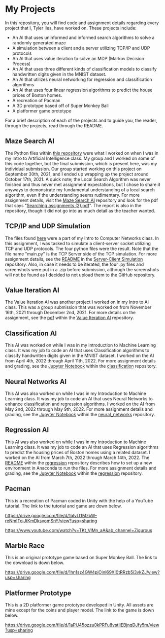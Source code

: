 # My Projects

In this repository, you will find code and assignment details regarding every project that I, Tyler Iles, have worked on. These projects include:

* An AI that uses uninformed and informed search algorithms to solve a randomly generated maze
* A simulation between a client and a server utilizing TCP/IP and UDP protocols
* An AI that uses value iteration to solve an MDP (Markov Decision Process)
* An AI that uses three different kinds of classification models to classify handwritten digits given in the MNIST dataset.
* An AI that utilizes neural networking for regression and classification algorithms
* An AI that uses four linear regression algorithms to predict the house prices of Boston homes.
* A recreation of Pacman
* A 3D prototype based off of Super Monkey Ball
* A platformer game prototype

For a brief description of each of the projects and to guide you, the reader, through the projects, read through the README.

## Maze Search AI

The Python files within [this repository](Maze%20Search%20AI) were what I worked on when I was in my Intro to Artificial Intelligence class. My group and I worked on some of this code together, but the final submission, which is present here, was my individual submission. Our group started working on this project on September 30th, 2021, and I ended up wrapping up the project around October 17th, 2021. A quick note; the Local Search Algorithm was never finished and thus never met assignment expectations, but I chose to share it anyways to demonstrate my fundamental understanding of a local search algorithm, even if the understanding seems rudimentary. For more assignment details, visit the [Maze Search AI](Maze%20Search%20AI) repository and look for the pdf that says "[Searching assignments (2).pdf](Maze%20Search%20AI/Searching%20assignments%20(2).pdf)". The report is also in the repository, though it did not go into as much detail as the teacher wanted.

## TCP/IP and UDP Simulation

The files found [here](Server-Client%20Simulation) were a part of my Intro to Computer Networks class. In this assignment, I was tasked to simulate a client-server socket utilizing TCP and UDP protocols. The four python files were the result. Note that the file name "main.py" is the TCP Server side of the TCP simulation. For more assignment details, see the [README](Server-Client%20Simulation/README.md) in the [Server-Client Simulation](Server-Client%20Simulation) repository. Also, in case it needs to be iterated, the four .py files and screenshots were put in a .zip before submission, although the screenshots will not be found as I decided to not upload them to the GitHub repository.

## Value Iteration AI

The Value Iteration AI was another project I worked on in my Intro to AI class. This was a group submission that was worked on from November 16th, 2021 through December 2nd, 2021. For more details on the assignment, see the [pdf](Value%20Iteration%20AI/Value%20Iteration%20Assignment.pdf) within the [Value Iteration AI](Value%20Iteration%20AI) repository.

## Classification AI

This AI was worked on while I was in my Introduction to Machine Learning class. It was my job to code an AI that uses Classification algorithms to classify handwritten digits given in the MNIST dataset. I worked on the AI from April 4th, 2022 through April 11th, 2022. For more assignment details and grading, see the [Jupyter Notebook](classification/2-classification.ipynb) within the [classification](classification) repository.

## Neural Networks AI

This AI was also worked on while I was in my Introduction to Machine Learning class. It was my job to code an AI that uses Neural Networks to enhance classification and regression algorithms. I worked on the AI from May 2nd, 2022 through May 9th, 2022. For more assignment details and grading, see the [Jupyter Notebook](neural_networks/3-neural-networks.ipynb) within the [neural_networks](neural_networks) repository.

## Regression AI

This AI was also worked on while I was in my Introduction to Machine Learning class. It was my job to code an AI that uses Regression algorithms to predict the housing prices of Boston homes using a related dataset. I worked on the AI from March 7th, 2022 through March 14th, 2022. The [README](regression/README.md) within the [regression](regression) repository describes how to set up a new environment in Anaconda to run the files. For more assignment details and grading, see the [Jupyter Notebook](regression/1-linear-regression.ipynb) within the [regression](regression) repository.

## Pacman
This is a recreation of Pacman coded in Unity with the help of a YouTube tutorial. The link to the tutorial and game are down below.

https://drive.google.com/file/d/1qlvLt1MzbW-reNmIToiJtKmDksvomSnY/view?usp=sharing

https://www.youtube.com/watch?v=TKt_VlMn_aA&ab_channel=Zigurous

## Marble Race
This is an original prototype game based on Super Monkey Ball. The link to the download is down below.

https://drive.google.com/file/d/1hn1sz4GW4pjOinl69XI0tRRzb5i3vkZJ/view?usp=sharing

## Platformer Prototype
This is a 2D platformer game prototype developed in Unity. All assets are mine except for the coins and player model. The link to the game is down below.

https://drive.google.com/file/d/1aPU45ozzu0kPRFu8vstIiEBjnqDJfy5m/view?usp=sharing
